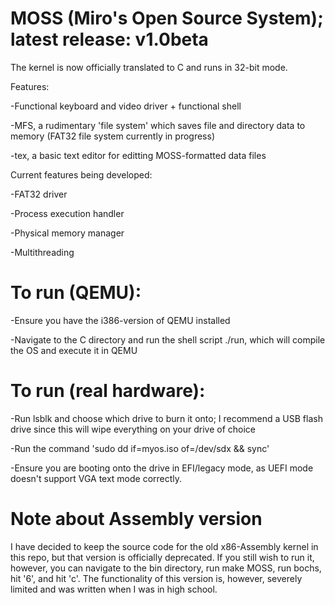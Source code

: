 # MOSS (Miro's Open Source System); latest release: v1.0beta

The kernel is now officially translated to C and runs in 32-bit mode.

Features:

-Functional keyboard and video driver + functional shell

-MFS, a rudimentary 'file system' which saves file and directory data to memory (FAT32 file system currently in progress)

-tex, a basic text editor for editting MOSS-formatted data files

Current features being developed:

-FAT32 driver

-Process execution handler

-Physical memory manager

-Multithreading

# To run (QEMU):

-Ensure you have the i386-version of QEMU installed

-Navigate to the C directory and run the shell script ./run, which will compile the OS and execute it in QEMU

# To run (real hardware):

-Run lsblk and choose which drive to burn it onto; I recommend a USB flash drive since this will wipe everything on your drive of choice

-Run the command 'sudo dd if=myos.iso of=/dev/sdx && sync'

-Ensure you are booting onto the drive in EFI/legacy mode, as UEFI mode doesn't support VGA text mode correctly.

# Note about Assembly version

I have decided to keep the source code for the old x86-Assembly kernel in this repo, but that version is officially deprecated.
If you still wish to run it, however, you can navigate to the bin directory, run make MOSS, run bochs, hit '6', and hit 'c'. The
functionality of this version is, however, severely limited and was written when I was in high school.

